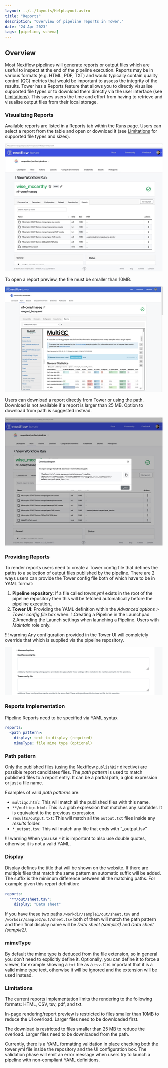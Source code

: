 ```yaml
---
layout: ../../layouts/HelpLayout.astro
title: "Reports"
description: "Overview of pipeline reports in Tower."
date: "24 Apr 2023"
tags: [pipeline, schema]
---
```


## Overview

Most Nextflow pipelines will generate reports or output files which are useful to inspect at the end of the pipeline execution. Reports may be in various formats (e.g. HTML, PDF, TXT) and would typically contain quality control (QC) metrics that would be important to assess the integrity of the results. Tower has a Reports feature that allows you to directly visualise supported file types or to download them directly via the user interface (see [Limitations](#limitations)). This saves users the time and effort from having to retrieve and visualise output files from their local storage.

### Visualizing Reports

Available reports are listed in a Reports tab within the Runs page. Users can select a report from the table and open or download it (see [Limitations](#limitations) for supported file types and sizes).

![](_images/reports_index.png)

To open a report preview, the file must be smaller than 10MB.

![](_images/reports_rendering.png)

Users can download a report directly from Tower or using the path. Download is not available if a report is larger than 25 MB. Option to download from path is suggested instead.

![](_images/reports_download.png)

### Providing Reports

To render reports users need to create a Tower config file that defines the paths to a selection of output files published by the pipeline. There are 2 ways users can provide the Tower config file both of which have to be in YAML format:

1. **Pipeline repository**: If a file called _tower.yml_ exists in the root of the pipeline repository then this will be fetched automatically before the pipeline execution.,
2. **Tower UI**: Providing the YAML definition within the _Advanced options > Tower config file_ box when:
   1.Creating a Pipeline in the Launchpad
   2.Amending the Launch settings when launching a Pipeline. Users with _Maintain_ role only.

<!-- prettier-ignore -->
!!! warning
    Any configuration provided in the Tower UI will completely override that which is supplied via the pipeline repository.

![](_images/reports_config_box.png)

### Reports implementation

Pipeline Reports need to be specified via YAML syntax

```yaml
reports:
  <path pattern>:
    display: text to display (required)
    mimeType: file mime type (optional)
```

### Path pattern

Only the published files (using the Nextflow `publishDir` directive) are possible report candidates files. The _path pattern_ is used to match published files to a report entry. It can be a partial path, a glob expression or just a file name.

Examples of valid _path patterns_ are:

- `multiqc.html`: This will match all the published files with this name.
- `**/multiqc.html`: This is a glob expression that matches any subfolder. It is equivalent to the previous expression.
- `results/output.txt`: This will match all the `output.txt` files inside any _results_ folder.
- `*_output.tsv`: This will match any file that ends with “\_output.tsv”

<!-- prettier-ignore -->
!!! warning
    When you use `*` it is important to also use double quotes, otherwise it is not a valid YAML.

### Display

Display defines the title that will be shown on the website. If there are multiple files that match the same pattern an automatic suffix will be added.
The suffix is the minimum difference between all the matching paths. For example given this report definition:

```yaml
reports:
  "**/out/sheet.tsv":
    display: "Data sheet"
```

If you have these two paths `/workdir/sample1/out/sheet.tsv` and `/workdir/sample2/out/sheet.tsv` both of them will match the path pattern and their final display name will be _Data sheet (sample1)_ and _Data sheet (sample2)_.

### mimeType

By default the mime type is deduced from the file extension, so in general you don’t need to explicitly define it. Optionally, you can define it to force a viewer, for example showing a `txt` file as a `tsv`. It is important that it is a valid mime type text, otherwise it will be ignored and the extension will be used instead.

### Limitations

The current reports implementation limits the rendering to the following formats: HTML, CSV, tsv, pdf, and txt.

In-page rendering/report preview is restricted to files smaller than 10MB to reduce the UI overload. Larger files need to be downloaded first.

The download is restricted to files smaller than 25 MB to reduce the overload. Larger files need to be downloaded from the path.

Currently, there is a YAML formatting validation in place checking both the tower.yml file inside the repository and the UI configuration box. The validation phase will emit an error message when users try to launch a pipeline with non-compliant YAML definitions.
